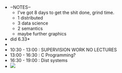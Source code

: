 - ‒NOTES‒ 
    - I've got 8 days to get the shit done, grind time.
    - 1 distributed
    - 3 data science
    - 2 semantics
    - maybe further graphics
- did 6.33*
- 
- 10:30 - 13:00 : SUPERVISION WORK NO LECTURES 
- 13:00 - 16:30 : C Programming?
- 16:30 - 19:00 : Dist systems 
- ![](local://C:/Users/malac/remnote/Malachy_O'Connor/files/T_ce5JHA5lwKagtQ3f5I01I-kv70WVaUhKZharkNNSHEuYR1qRIqia7HwGBxVM0bEwd2mw5KIVwEpjN-qwIqegKBDkWcaDyEXlEgj7kYAM-rQThK1R8pcnzhZ_aq9GWw.png) 
